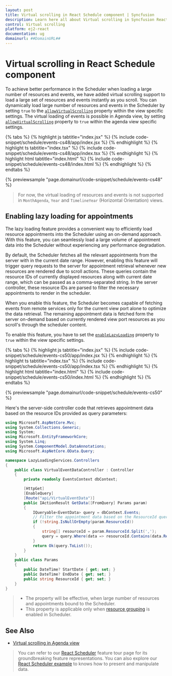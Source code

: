```yaml
---
layout: post
title: Virtual scrolling in React Schedule component | Syncfusion
description: Learn here all about Virtual scrolling in Syncfusion React Schedule component of Syncfusion Essential JS 2 and more.
control: Virtual scrolling 
platform: ej2-react
documentation: ug
domainurl: ##DomainURL##
---
```


# Virtual scrolling in React Schedule component

To achieve better performance in the Scheduler when loading a large number of resources and events, we have added virtual scrolling support to load a large set of resources and events instantly as you scroll. You can dynamically load large number of resources and events in the Scheduler by setting `true` to the [`allowVirtualScrolling`](https://ej2.syncfusion.com/react/documentation/api/schedule/viewsModel/#allowvirtualscrolling) property within the view specific settings. The virtual loading of events is possible in Agenda view, by setting [`allowVirtualScrolling`](https://ej2.syncfusion.com/react/documentation/api/schedule/viewsModel/#allowvirtualscrolling) property to `true` within the agenda view specific settings.

{% tabs %}
{% highlight js tabtitle="index.jsx" %}
{% include code-snippet/schedule/events-cs48/app/index.jsx %}
{% endhighlight %}
{% highlight ts tabtitle="index.tsx" %}
{% include code-snippet/schedule/events-cs48/app/index.tsx %}
{% endhighlight %}
{% highlight html tabtitle="index.html" %}
{% include code-snippet/schedule/events-cs48/index.html %}
{% endhighlight %}
{% endtabs %}
        
{% previewsample "page.domainurl/code-snippet/schedule/events-cs48" %}

> For now, the virtual loading of resources and events is not supported in `MonthAgenda`, `Year` and `TimelineYear` (Horizontal Orientation) views.

## Enabling lazy loading for appointments

The lazy loading feature provides a convenient way to efficiently load resource appointments into the Scheduler using an on-demand approach. With this feature, you can seamlessly load a large volume of appointment data into the Scheduler without experiencing any performance degradation.

By default, the Scheduler fetches all the relevant appointments from the server with in the current date range. However, enabling this feature will trigger query requests to the server for appointment retrieval whenever new resources are rendered due to scroll actions. These queries contain the resource IDs of currently displayed resources along with current date range, which can be passed as a comma-separated string. In the server controller, these resource IDs are parsed to filter the necessary appointments to render in the scheduler. 

When you enable this feature, the Scheduler becomes capable of fetching events from remote services only for the current view port alone to optimize the data retrieval. The remaining appointment data is fetched form the server on-demand based on currently rendered view port resources as you scroll's through the scheduler content.

To enable this feature, you have to set the [`enableLazyLoading`](https://ej2.syncfusion.com/react/documentation/api/schedule/viewsModel/#enablelazyloading) property to `true` within the view specific settings.

{% tabs %}
{% highlight js tabtitle="index.jsx" %}
{% include code-snippet/schedule/events-cs50/app/index.jsx %}
{% endhighlight %}
{% highlight ts tabtitle="index.tsx" %}
{% include code-snippet/schedule/events-cs50/app/index.tsx %}
{% endhighlight %}
{% highlight html tabtitle="index.html" %}
{% include code-snippet/schedule/events-cs50/index.html %}
{% endhighlight %}
{% endtabs %}
        
{% previewsample "page.domainurl/code-snippet/schedule/events-cs50" %}

Here's the server-side controller code that retrieves appointment data based on the resource IDs provided as query parameters:

```c#
using Microsoft.AspNetCore.Mvc;
using System.Collections.Generic;
using System;
using Microsoft.EntityFrameworkCore;
using System.Linq;
using System.ComponentModel.DataAnnotations;
using Microsoft.AspNetCore.OData.Query;

namespace LazyLoadingServices.Controllers
{
    public class VirtualEventDataController : Controller
    {
        private readonly EventsContext dbContext;

        [HttpGet]
        [EnableQuery]
        [Route("api/VirtualEventData")]
        public IActionResult GetData([FromQuery] Params param)
        {
            IQueryable<EventData> query = dbContext.Events;
            // Filter the appointment data based on the ResourceId query params.
            if (!string.IsNullOrEmpty(param.ResourceId))
            {
                string[] resourceId = param.ResourceId.Split(',');
                query = query.Where(data => resourceId.Contains(data.ResourceId.ToString()));
            }
            return Ok(query.ToList());
        }
    }
    public class Params
    {
        public DateTime? StartDate { get; set; }
        public DateTime? EndDate { get; set; }
        public string ResourceId { get; set; }
    }
}
```

> * The property will be effective, when large number of resources and appointments bound to the Scheduler.
> * This property is applicable only when [resource grouping](https://ej2.syncfusion.com/react/documentation/api/schedule/group/#resources) is enabled in Scheduler.

## See Also

* [Virtual scrolling in Agenda view](./views#agenda-view)

> You can refer to our [React Scheduler](https://www.syncfusion.com/react-components/react-scheduler) feature tour page for its groundbreaking feature representations. You can also explore our [React Scheduler example](https://ej2.syncfusion.com/react/demos/#/bootstrap5/schedule/overview) to knows how to present and manipulate data.
